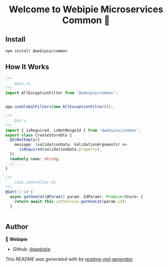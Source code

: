 <h1 align="center">Welcome to Webipie Microservices Common 👋</h1>

## Install

```sh
npm install @webipie/common
```

## How It Works

```ts
/**
    main.ts 
**/
import AllExceptionFilter from '@webipie/common';


app.useGlobalFilters(new AllExceptionFilter());

/**
    Dto's
**/
import { isRequired, isNotMongoId } from '@webipie/common';
export class CreateStoreDto {
  @IsNotEmpty({
    message: (validationData: ValidationArguments) =>
      isRequired(validationData.property),
  })
  readonly name: string;
  // ...
}

/**
    cats.controller.ts
**/
@Get('/:id')
  async getOneCat(@Param() param: IdParam): Promise<Store> {
    return await this.catService.getOneCat(param.id);
  }



```

## Author

👤 **Webipie**

* Github: [@webipie](https://github.com/webipie-dev)

_This README was generated with by [readme-md-generator](https://github.com/kefranabg/readme-md-generator)_
